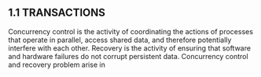 1.1 TRANSACTIONS
-----

Concurrency control is the activity of coordinating the actions of processes that operate in parallel,
access shared data, and therefore potentially interfere with each other. Recovery is the activity of
ensuring that software and hardware failures do not corrupt persistent data. Concurrency control and recovery problem arise in
